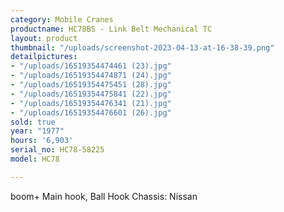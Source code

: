 ```yaml
---
category: Mobile Cranes
productname: HC78BS - Link Belt Mechanical TC
layout: product
thumbnail: "/uploads/screenshot-2023-04-13-at-16-38-39.png"
detailpictures:
- "/uploads/16519354474461 (23).jpg"
- "/uploads/16519354474871 (24).jpg"
- "/uploads/16519354475451 (28).jpg"
- "/uploads/16519354475841 (22).jpg"
- "/uploads/16519354476341 (21).jpg"
- "/uploads/16519354476601 (26).jpg"
sold: true
year: "1977"
hours: '6,903'
serial_no: HC78-58225
model: HC78

---
```

boom+ Main hook, Ball Hook Chassis: Nissan